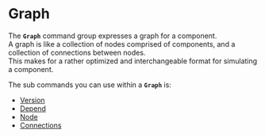 # Graph

The **`Graph`** command group expresses a graph for a component.  
A graph is like a collection of nodes comprised of components, and a collection of connections between nodes.  
This makes for a rather optimized and interchangeable format for simulating a component.

The sub commands you can use within a **`Graph`** is:
- [Version](./graph/version.md)
- [Depend](./graph/depend.md)
- [Node](./graph/node.md)
- [Connections](./graph/connections.md)
